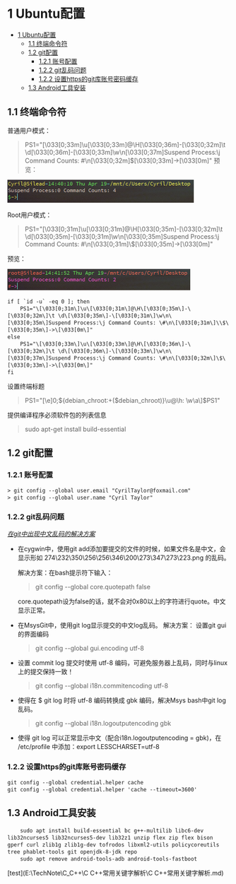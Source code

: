 # 1 Ubuntu配置

<!-- TOC -->

- [1 Ubuntu配置](#1-ubuntu配置)
    - [1.1 终端命令符](#11-终端命令符)
    - [1.2 git配置](#12-git配置)
        - [1.2.1 账号配置](#121-账号配置)
        - [1.2.2 git乱码问题](#122-git乱码问题)
        - [1.2.2 设置https的git库账号密码缓存](#122-设置https的git库账号密码缓存)
    - [1.3 Android工具安装](#13-android工具安装)

<!-- /TOC -->

## 1.1 终端命令符

普通用户模式：
> PS1="\[\033[0;33m\]\u\[\033[0;33m\]@\H\[\033[0;36m\]-\[\033[0;32m\]\t \d\[\033[0;36m\]-\[\033[0;33m\]\w\n\[\033[0;37m\]Suspend Process:\j Command Counts: \#\n\[\033[0;32m\]\$\[\033[0;33m\]->\[\033[0m\]"
预览：

![普通用户终端显示](resource/user.png)

Root用户模式：
> PS1="\[\033[0;31m\]\u\[\033[0;31m\]@\H\[\033[0;35m\]-\[\033[0;32m\]\t \d\[\033[0;35m\]-\[\033[0;31m\]\w\n\[\033[0;35m\]Suspend Process:\j Command Counts: \#\n\[\033[0;31m\]\\$\[\033[0;35m\]->\[\033[0m\]"

预览：

![Root用户终端显示](resource/root.png)

``` shell
if [ `id -u` -eq 0 ]; then
    PS1="\[\033[0;31m\]\u\[\033[0;31m\]@\H\[\033[0;35m\]-\[\033[0;32m\]\t \d\[\033[0;35m\]-\[\033[0;31m\]\w\n\[\033[0;35m\]Suspend Process:\j Command Counts: \#\n\[\033[0;31m\]\\$\[\033[0;35m\]->\[\033[0m\]"
else
    PS1="\[\033[0;33m\]\u\[\033[0;33m\]@\H\[\033[0;36m\]-\[\033[0;32m\]\t \d\[\033[0;36m\]-\[\033[0;33m\]\w\n\[\033[0;37m\]Suspend Process:\j Command Counts: \#\n\[\033[0;32m\]\$\[\033[0;33m\]->\[\033[0m\]"
fi
```

设置终端标题
> PS1="\[\e]0;${debian_chroot:+($debian_chroot)}\u@\h: \w\a\]$PS1"

提供编译程序必须软件包的列表信息
> sudo apt-get install build-essential

## 1.2 git配置

### 1.2.1 账号配置

    > git config --global user.email "CyrilTaylor@foxmail.com"
    > git config --global user.name "Cyril Taylor"

### 1.2.2 git乱码问题

   _[在git中出现中文乱码的解决方案](http://blog.csdn.net/tyro_java/article/details/53439537)_

- 在cygwin中，使用git add添加要提交的文件的时候，如果文件名是中文，会显示形如 274\232\350\256\256\346\200\273\347\273\223.png 的乱码。

    解决方案：在bash提示符下输入：
    > git config --global core.quotepath false

    core.quotepath设为false的话，就不会对0x80以上的字符进行quote。中文显示正常。

- 在MsysGit中，使用git log显示提交的中文log乱码。
    解决方案：
    设置git gui的界面编码
    > git config --global gui.encoding utf-8

- 设置 commit log 提交时使用 utf-8 编码，可避免服务器上乱码，同时与linux上的提交保持一致！
    >git config --global i18n.commitencoding utf-8

- 使得在 $ git log 时将 utf-8 编码转换成 gbk 编码，解决Msys bash中git log 乱码。
    >git config --global i18n.logoutputencoding gbk

- 使得 git log 可以正常显示中文（配合i18n.logoutputencoding = gbk)，在 /etc/profile 中添加：export LESSCHARSET=utf-8

### 1.2.2 设置https的git库账号密码缓存

```shell
git config --global credential.helper cache
git config --global credential.helper 'cache --timeout=3600'
```

## 1.3 Android工具安装

```shell
    sudo apt install build-essential bc g++-multilib libc6-dev lib32ncurses5 lib32ncurses5-dev lib32z1 unzip flex zip flex bison gperf curl zlib1g zlib1g-dev tofrodos libxml2-utils policycoreutils tree phablet-tools git openjdk-8-jdk repo
    sudo apt remove android-tools-adb android-tools-fastboot
```

[test](E:\TechNote\C_C++\C C++常用关键字解析\C C++常用关键字解析.md)
